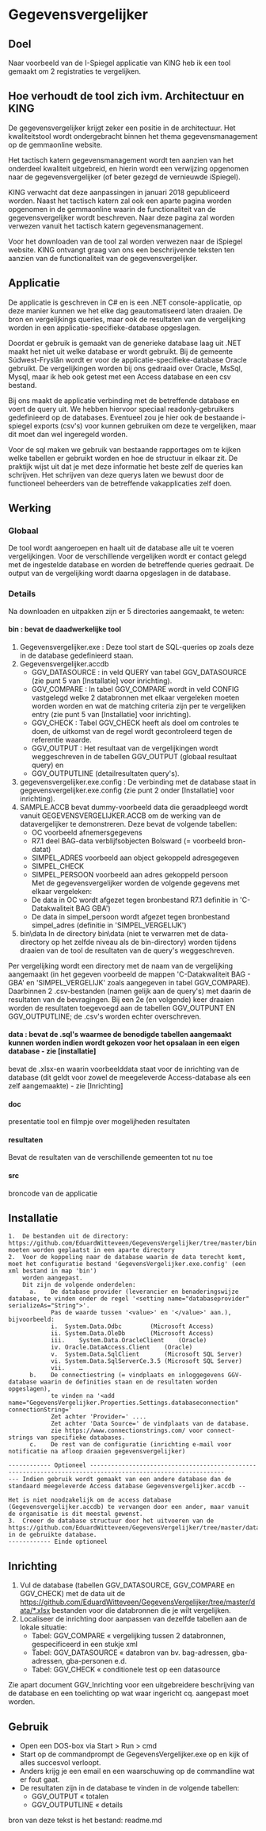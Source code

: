 # Gegevensvergelijker

## Doel
Naar voorbeeld van de I-Spiegel applicatie van KING heb ik een tool gemaakt om 2 registraties te vergelijken.

## Hoe verhoudt de tool zich ivm. Architectuur en KING
De gegevensvergelijker krijgt zeker een positie in de architectuur. 
Het kwaliteitstool wordt ondergebracht binnen het thema gegevensmanagement op de gemmaonline website.
 
Het tactisch katern gegevensmanagement wordt ten aanzien van het onderdeel kwaliteit uitgebreid, en hierin wordt een verwijzing opgenomen naar de gegevensvergelijker (of beter gezegd de vernieuwde iSpiegel).

KING verwacht dat deze aanpassingen in januari 2018 gepubliceerd worden. 
Naast het tactisch katern zal ook een aparte pagina worden opgenomen in de gemmaonline waarin de functionaliteit van de gegevensvergelijker wordt beschreven. Naar deze pagina zal worden verwezen vanuit het tactisch katern gegevensmanagement. 

Voor het downloaden van de tool zal worden verwezen naar de iSpiegel website. KING ontvangt graag van ons een beschrijvende teksten ten aanzien van de functionaliteit van de gegevensvergelijker. 


## Applicatie
De applicatie is geschreven in C# en is een .NET console-applicatie, op deze manier kunnen we het elke dag geautomatiseerd laten draaien. De bron en vergelijkings queries, maar ook de resultaten van de vergelijking worden in een applicatie-specifieke-database opgeslagen.

Doordat er gebruik is gemaakt van de generieke database laag uit .NET maakt het niet uit welke database er wordt gebruikt. Bij de gemeente Súdwest-Fryslân wordt er voor de applicatie-specifieke-database Oracle gebruikt.
De vergelijkingen worden bij ons gedraaid over Oracle, MsSql, Mysql, maar ik heb ook getest met een Access database en een csv bestand.

Bij ons maakt de applicatie verbinding met de betreffende database en voert de query uit. We hebben hiervoor speciaal readonly-gebruikers gedefinieerd op de databases.
Eventueel zou je hier ook de bestaande i-spiegel exports (csv's) voor kunnen gebruiken om deze te vergelijken, maar dit moet dan wel ingeregeld worden.

Voor de sql maken we gebruik van bestaande rapportages om te kijken welke tabellen er gebruikt worden en hoe de structuur in elkaar zit.
De praktijk wijst uit dat je met deze informatie het beste zelf de queries kan schrijven. 
Het schrijven van deze querys laten we bewust door de functioneel beheerders van de betreffende vakapplicaties zelf doen.

## Werking
### Globaal
De tool wordt aangeroepen en haalt uit de database alle uit te voeren vergelijkingen.
Voor de verschillende vergelijken wordt er contact gelegd met de ingestelde database en worden de betreffende queries gedraait.
De output van de vergelijking wordt daarna opgeslagen in de database.

### Details
Na downloaden en uitpakken zijn er 5 directories aangemaakt, te weten:

#### bin : bevat de daadwerkelijke tool 
1. Gegevensvergelijker.exe : Deze tool start de SQL-queries op zoals deze in de database gedefinieerd staan.
2. Gegevensvergelijker.accdb
	- GGV_DATASOURCE  : in veld QUERY van tabel GGV_DATASOURCE (zie punt 5 van [Installatie] voor inrichting).
	- GGV_COMPARE : In tabel GGV_COMPARE wordt in veld CONFIG vastgelegd welke 2 databronnen met elkaar vergeleken moeten worden worden en wat de matching criteria zijn per te vergelijken entry (zie punt 5 van [Installatie] voor inrichting).
	- GGV_CHECK : Tabel GGV_CHECK heeft als doel om controles te doen, de uitkomst van de regel wordt gecontroleerd tegen de referentie waarde.
	- GGV_OUTPUT : Het resultaat van de vergelijkingen wordt weggeschreven in de tabellen GGV_OUTPUT (globaal resultaat query) en
	- GGV_OUTPUTLINE (detailresultaten query's).
3.  gegevensvergelijker.exe.config : De verbinding met de database staat in gegevensvergelijker.exe.config (zie punt 2 onder [Installatie] voor inrichting).
4.  SAMPLE.ACCB bevat dummy-voorbeeld data die geraadpleegd wordt vanuit GEGEVENSVERGELIJKER.ACCB om de werking van de datavergelijker te demonstreren. Deze bevat de volgende tabellen:
	- OC voorbeeld afnemersgegevens
	- R7.1 deel BAG-data verblijfsobjecten Bolsward (= voorbeeld bron-datat)
	- SIMPEL_ADRES voorbeeld aan object gekoppeld adresgegeven
	- SIMPEL_CHECK 
	- SIMPEL_PERSOON voorbeeld aan adres gekoppeld persoon	
Met de gegevensvergelijker worden de volgende gegevens met elkaar vergeleken:
	- De data in OC wordt afgezet tegen bronbestand R7.1 definitie in 'C-Datakwaliteit BAG GBA')
	- De data in simpel_persoon wordt afgezet tegen bronbestand simpel_adres (definitie in 'SIMPEL_VERGELIJK')
5. bin\data  In de directory bin\data (niet te verwarren met de data-directory op het zelfde niveau als de bin-directory) worden tijdens draaien van de tool de resultaten van de query's weggeschreven. 

Per vergelijking wordt een directory met de naam van de vergelijking aangemaakt (in het gegeven voorbeeld de mappen
'C-Datakwaliteit BAG - GBA' en 'SIMPEL_VERGELIJK' zoals aangegeven in tabel GGV_COMPARE). 
Daarbinnen 2 .csv-bestanden (namen gelijk aan de query's) met daarin de resultaten van de bevragingen.
Bij een 2e (en volgende) keer draaien worden de resultaten toegevoegd aan de tabellen GGV_OUTPUNT EN GGV_OUTPUTLINE; de .csv's worden echter overschreven.
	
#### data : bevat de .sql's waarmee de benodigde tabellen aangemaakt kunnen worden indien wordt gekozen voor het opsalaan in een eigen database - zie [installatie]
bevat de .xlsx-en waarin voorbeelddata staat voor de inrichting van de database (dit geldt voor zowel de meegeleverde Access-database als een zelf 
aangemaakte) - zie [Inrichting]

#### doc
presentatie tool en filmpje over mogelijheden resultaten

#### resultaten
Bevat de resultaten van de verschillende gemeenten tot nu toe

#### src
broncode van de applicatie

## Installatie
    1.	De bestanden uit de directory: https://github.com/EduardWitteveen/GegevensVergelijker/tree/master/bin moeten worden geplaatst in een aparte directory
    2.	Voor de koppeling naar de database waarin de data terecht komt, moet het configuratie bestand 'GegevensVergelijker.exe.config' (een xml bestand in map 'bin')
    	worden aangepast.
    	Dit zijn de volgende onderdelen:
    	  a.	De database provider (leverancier en benaderingswijze database, te vinden onder de regel '<setting name="databaseprovider" serializeAs="String">'.
    			Pas de waarde tussen '<value>' en '</value>' aan.), bijvoorbeeld:
    			i.	System.Data.Odbc		(Microsoft Access)
    			ii.	System.Data.OleDb		(Microsoft Access)
    			iii.	System.Data.OracleClient	(Oracle)
    			iv.	Oracle.DataAccess.Client  	(Oracle)
    			v.	System.Data.SqlClient		(Microsoft SQL Server)
    			vi.	System.Data.SqlServerCe.3.5	(Microsoft SQL Server)
    			vii.	…
    	  b.	De connectiestring (= vindplaats en inloggegevens GGV-database waarin de definities staan en de resultaten worden opgeslagen), 
    			te vinden na '<add name="GegevensVergelijker.Properties.Settings.databaseconnection" connectionString='
    			Zet achter 'Provider=' ....
    			Zet achter 'Data Source=' de vindplaats van de database.
    			zie https://www.connectionstrings.com/ voor connect-strings van specifieke databases.
    	  c.	De rest van de configuratie (inrichting e-mail voor notificatie na afloop draaien gegevensvergelijker)
    	  
    ------------ Optioneel ------------------------------------------------------------------------------------------------------------
    --- Indien gebruik wordt gemaakt van een andere database dan de standaard meegeleverde Access database Gegevensvergelijker.accdb --
    
    Het is niet noodzakelijk om de access database (Gegevensvergelijker.accdb) te vervangen door een ander, maar vanuit de organisatie is dit meestal gewenst.
    3.	Creeer de database structuur door het uitvoeren van de https://github.com/EduardWitteveen/GegevensVergelijker/tree/master/data/*.sql in de gebruikte database.
    ------------ Einde optioneel 

## Inrichting
1. Vul de database (tabellen GGV_DATASOURCE, GGV_COMPARE en GGV_CHECK) met de data uit de https://github.com/EduardWitteveen/GegevensVergelijker/tree/master/data/*.xlsx bestanden voor die databronnen die je wilt vergelijken.
2. Localiseer de inrichting door aanpassen van dezelfde tabellen aan de lokale situatie:
	- 	Tabel: GGV_COMPARE      « vergelijking tussen 2 databronnen, gespecificeerd in een stukje xml
	- 	Tabel: GGV_DATASOURCE 	« databron van bv. bag-adressen, gba-adressen, gba-personen e.d.
	- 	Tabel: GGV_CHECK        « conditionele test op een datasource	

Zie apart document GGV_Inrichting voor een uitgebreidere beschrijving van de database en een toelichting op wat waar ingericht cq. aangepast moet worden.

## Gebruik
- Open een DOS-box via Start > Run > cmd
- Start op de commandprompt de GegevensVergelijker.exe op en kijk of alles succesvol verloopt. 
- Anders krijg je een email en een waarschuwing op de commandline wat er fout gaat.
- De resultaten zijn in de database te vinden in de volgende tabellen:
	- GGV_OUTPUT              « totalen
	- GGV_OUTPUTLINE          « details


bron van deze tekst is het bestand: readme.md

